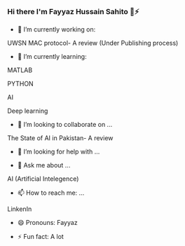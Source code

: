 ### Hi there I'm Fayyaz Hussain Sahito 👋⚡

- 🔭 I’m currently working on: 

UWSN MAC protocol- A review (Under Publishing process)


- 🌱 I’m currently learning: 

MATLAB

PYTHON

AI

Deep learning

- 👯 I’m looking to collaborate on ...

The State of AI in Pakistan- A review


- 🤔 I’m looking for help with ...


- 💬 Ask me about ...

AI (Artificial Intelegence)


- 📫 How to reach me: ...

LinkenIn

- 😄 Pronouns: Fayyaz 


- ⚡ Fun fact: A lot 

<!--
**FayyazHussainsahito28/fayyazhussainsahito28** is a ✨ _special_ ✨ repository because its `README.md` (this file) appears on your GitHub profile.




